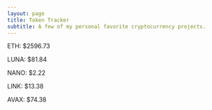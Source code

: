 ```yaml
---
layout: page
title: Token Tracker
subtitle: A few of my personal favorite cryptocurrency projects.
---
```


<!--BEGINCRYPTOINPUT-->
ETH: $2596.73

LUNA: $81.84

NANO: $2.22

LINK: $13.38

AVAX: $74.38

<!--ENDCRYPTOINPUT-->
